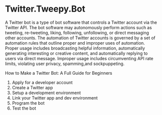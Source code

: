# Twitter.Tweepy.Bot
A Twitter bot is a type of bot software that controls a Twitter account via the Twitter API. The bot software may autonomously perform actions such as tweeting, re-tweeting, liking, following, unfollowing, or direct messaging other accounts. 
The automation of Twitter accounts is governed by a set of automation rules that outline proper and improper uses of automation. Proper usage includes broadcasting helpful information, automatically generating interesting or creative content, and automatically replying to users via direct message. Improper usage includes circumventing API rate limits, violating user privacy, spamming,and sockpuppeting.

How to Make a Twitter Bot: A Full Guide for Beginners

  1. Apply for a developer account
  2. Create a Twitter app
  3. Setup a development environment
  4. Link your Twitter app and dev environment
  5. Program the bot
  6. Test the bot
